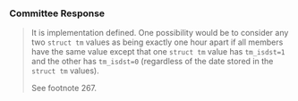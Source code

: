 ### Committee Response

> It is implementation defined. One possibility would be to consider any two
> `struct tm` values as being exactly one hour apart if all members have the same
> value except that one `struct tm` value has `tm_isdst=1` and the other has
> `tm_isdst=0` (regardless of the date stored in the `struct tm` values).
>
> See footnote 267\.
